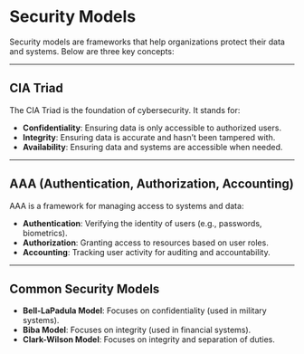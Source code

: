 # Security Models

Security models are frameworks that help organizations protect their data and systems. Below are three key concepts:

---

## CIA Triad
The CIA Triad is the foundation of cybersecurity. It stands for:
- **Confidentiality**: Ensuring data is only accessible to authorized users.
- **Integrity**: Ensuring data is accurate and hasn’t been tampered with.
- **Availability**: Ensuring data and systems are accessible when needed.

---

## AAA (Authentication, Authorization, Accounting)
AAA is a framework for managing access to systems and data:
- **Authentication**: Verifying the identity of users (e.g., passwords, biometrics).
- **Authorization**: Granting access to resources based on user roles.
- **Accounting**: Tracking user activity for auditing and accountability.

---

## Common Security Models
- **Bell-LaPadula Model**: Focuses on confidentiality (used in military systems).
- **Biba Model**: Focuses on integrity (used in financial systems).
- **Clark-Wilson Model**: Focuses on integrity and separation of duties.
